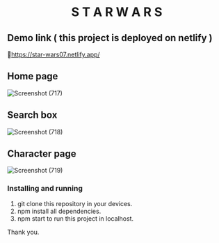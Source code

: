 <h1 align="center">S T A R  W A R S</h1>

## Demo link ( this project is deployed on netlify )

🔗https://star-wars07.netlify.app/

## Home page

![Screenshot (717)](https://user-images.githubusercontent.com/73214085/120091110-91437500-c125-11eb-9b54-c0a8cc860c8e.png)

## Search box 

![Screenshot (718)](https://user-images.githubusercontent.com/73214085/120091106-8e488480-c125-11eb-8087-d925d2d95104.png)

## Character page

![Screenshot (719)](https://user-images.githubusercontent.com/73214085/120091113-930d3880-c125-11eb-8b53-89bdf0156303.png)

### Installing and running 

1. git clone this repository in your devices.
2. npm install all dependencies. 
3. npm start to run this project in localhost.

Thank you.
